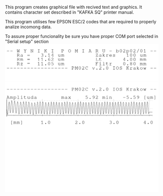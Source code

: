 This program creates graphical file with recived text and graphics.
It contains character set described in "KAFKA SQ" printer manual.

This program utilises few EPSON ESC/2 codes that are required to properly analize incomong data.  

To assure proper funcionality be sure you have proper COM port selected in "Serial setup" section  
![Print_1](/Images/wydrukPAR.PNG?raw=true "Optional Title")
![Print_2](/Images/wydruk.PNG?raw=true "Optional Title")
